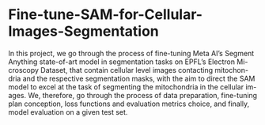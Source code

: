 # Fine-tune-SAM-for-Cellular-Images-Segmentation

In this project, we go through the process of fine-tuning Meta AI’s Segment
Anything state-of-art model in segmentation tasks on EPFL’s Electron Mi-
croscopy Dataset, that contain cellular level images contacting mitochon-
dria and the respective segmentation masks, with the aim to direct the SAM
model to excel at the task of segmenting the mitochondria in the cellular im-
ages. We, therefore, go through the process of data preparation, fine-tuning
plan conception, loss functions and evaluation metrics choice, and finally,
model evaluation on a given test set.

